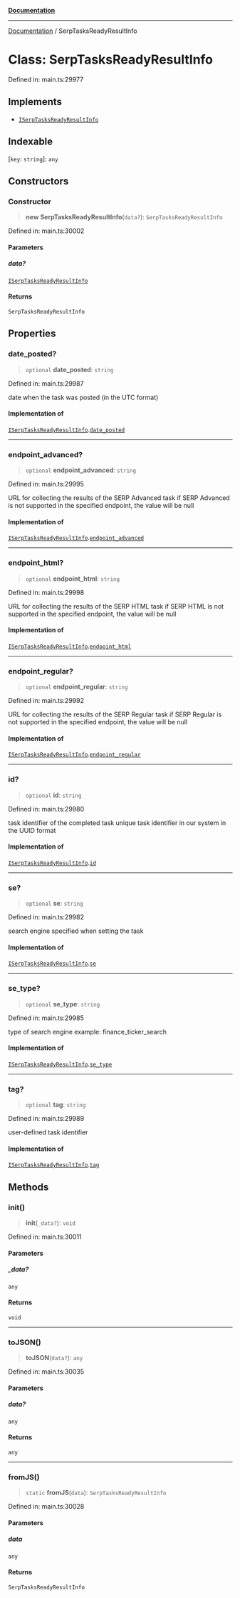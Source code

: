 [**Documentation**](../README.md)

***

[Documentation](../README.md) / SerpTasksReadyResultInfo

# Class: SerpTasksReadyResultInfo

Defined in: main.ts:29977

## Implements

- [`ISerpTasksReadyResultInfo`](../interfaces/ISerpTasksReadyResultInfo.md)

## Indexable

\[`key`: `string`\]: `any`

## Constructors

### Constructor

> **new SerpTasksReadyResultInfo**(`data?`): `SerpTasksReadyResultInfo`

Defined in: main.ts:30002

#### Parameters

##### data?

[`ISerpTasksReadyResultInfo`](../interfaces/ISerpTasksReadyResultInfo.md)

#### Returns

`SerpTasksReadyResultInfo`

## Properties

### date\_posted?

> `optional` **date\_posted**: `string`

Defined in: main.ts:29987

date when the task was posted (in the UTC format)

#### Implementation of

[`ISerpTasksReadyResultInfo`](../interfaces/ISerpTasksReadyResultInfo.md).[`date_posted`](../interfaces/ISerpTasksReadyResultInfo.md#date_posted)

***

### endpoint\_advanced?

> `optional` **endpoint\_advanced**: `string`

Defined in: main.ts:29995

URL for collecting the results of the SERP Advanced task
if SERP Advanced is not supported in the specified endpoint, the value will be null

#### Implementation of

[`ISerpTasksReadyResultInfo`](../interfaces/ISerpTasksReadyResultInfo.md).[`endpoint_advanced`](../interfaces/ISerpTasksReadyResultInfo.md#endpoint_advanced)

***

### endpoint\_html?

> `optional` **endpoint\_html**: `string`

Defined in: main.ts:29998

URL for collecting the results of the SERP HTML task
if SERP HTML is not supported in the specified endpoint, the value will be null

#### Implementation of

[`ISerpTasksReadyResultInfo`](../interfaces/ISerpTasksReadyResultInfo.md).[`endpoint_html`](../interfaces/ISerpTasksReadyResultInfo.md#endpoint_html)

***

### endpoint\_regular?

> `optional` **endpoint\_regular**: `string`

Defined in: main.ts:29992

URL for collecting the results of the SERP Regular task
if SERP Regular is not supported in the specified endpoint, the value will be null

#### Implementation of

[`ISerpTasksReadyResultInfo`](../interfaces/ISerpTasksReadyResultInfo.md).[`endpoint_regular`](../interfaces/ISerpTasksReadyResultInfo.md#endpoint_regular)

***

### id?

> `optional` **id**: `string`

Defined in: main.ts:29980

task identifier of the completed task
unique task identifier in our system in the UUID format

#### Implementation of

[`ISerpTasksReadyResultInfo`](../interfaces/ISerpTasksReadyResultInfo.md).[`id`](../interfaces/ISerpTasksReadyResultInfo.md#id)

***

### se?

> `optional` **se**: `string`

Defined in: main.ts:29982

search engine specified when setting the task

#### Implementation of

[`ISerpTasksReadyResultInfo`](../interfaces/ISerpTasksReadyResultInfo.md).[`se`](../interfaces/ISerpTasksReadyResultInfo.md#se)

***

### se\_type?

> `optional` **se\_type**: `string`

Defined in: main.ts:29985

type of search engine
example: finance_ticker_search

#### Implementation of

[`ISerpTasksReadyResultInfo`](../interfaces/ISerpTasksReadyResultInfo.md).[`se_type`](../interfaces/ISerpTasksReadyResultInfo.md#se_type)

***

### tag?

> `optional` **tag**: `string`

Defined in: main.ts:29989

user-defined task identifier

#### Implementation of

[`ISerpTasksReadyResultInfo`](../interfaces/ISerpTasksReadyResultInfo.md).[`tag`](../interfaces/ISerpTasksReadyResultInfo.md#tag)

## Methods

### init()

> **init**(`_data?`): `void`

Defined in: main.ts:30011

#### Parameters

##### \_data?

`any`

#### Returns

`void`

***

### toJSON()

> **toJSON**(`data?`): `any`

Defined in: main.ts:30035

#### Parameters

##### data?

`any`

#### Returns

`any`

***

### fromJS()

> `static` **fromJS**(`data`): `SerpTasksReadyResultInfo`

Defined in: main.ts:30028

#### Parameters

##### data

`any`

#### Returns

`SerpTasksReadyResultInfo`
